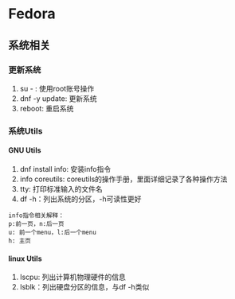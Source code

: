 # Fedora

## 系统相关

### 更新系统 

1. su - : 使用root账号操作
2. dnf -y update: 更新系统
3. reboot: 重启系统

### 系统Utils

#### GNU Utils
1. dnf install info: 安装info指令
2. info coreutils: coreutils的操作手册，里面详细记录了各种操作方法
3. tty: 打印标准输入的文件名
4. df -h：列出系统的分区，-h可读性更好
```
info指令相关解释：
p:前一页，n:后一页
u: 前一个menu，l:后一个menu
h: 主页
```
#### linux Utils
1. lscpu: 列出计算机物理硬件的信息
2. lsblk：列出硬盘分区的信息，与df -h类似

